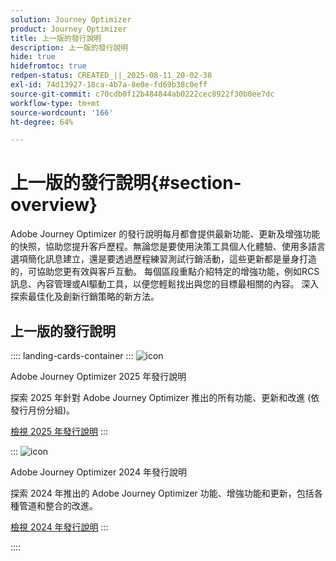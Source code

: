 ```yaml
---
solution: Journey Optimizer
product: Journey Optimizer
title: 上一版的發行說明
description: 上一版的發行說明
hide: true
hidefromtoc: true
redpen-status: CREATED_||_2025-08-11_20-02-38
exl-id: 74d13927-18ca-4b7a-8e0e-fd69b38c0eff
source-git-commit: c70cdb0f12b484844ab0222cec8922f30b0ee7dc
workflow-type: tm+mt
source-wordcount: '166'
ht-degree: 64%

---
```


# 上一版的發行說明{#section-overview}

Adobe Journey Optimizer 的發行說明每月都會提供最新功能、更新及增強功能的快照，協助您提升客戶歷程。無論您是要使用決策工具個人化體驗、使用多語言選項簡化訊息建立，還是要透過歷程練習測試行銷活動，這些更新都是量身打造的，可協助您更有效與客戶互動。 每個區段重點介紹特定的增強功能，例如RCS訊息、內容管理或AI驅動工具，以便您輕鬆找出與您的目標最相關的內容。 深入探索最佳化及創新行銷策略的新方法。

## 上一版的發行說明

:::: landing-cards-container
:::
![icon](https://cdn.experienceleague.adobe.com/icons/list-check.svg)

Adobe Journey Optimizer 2025 年發行說明

探索 2025 年針對 Adobe Journey Optimizer 推出的所有功能、更新和改進 (依發行月份分組)。

[檢視 2025 年發行說明](../using/rn/release-notes-2025.md)
:::

:::
![icon](https://cdn.experienceleague.adobe.com/icons/list-check.svg)

Adobe Journey Optimizer 2024 年發行說明

探索 2024 年推出的 Adobe Journey Optimizer 功能、增強功能和更新，包括各種管道和整合的改進。

[檢視 2024 年發行說明](../using/rn/release-notes-2024.md)
:::

::::
